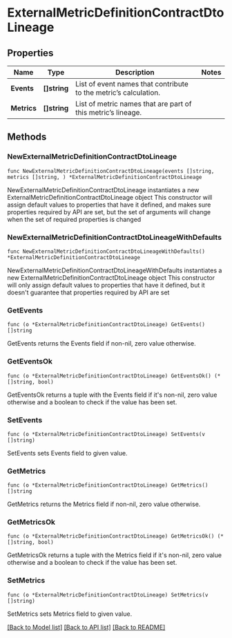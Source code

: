 # ExternalMetricDefinitionContractDtoLineage

## Properties

Name | Type | Description | Notes
------------ | ------------- | ------------- | -------------
**Events** | **[]string** | List of event names that contribute to the metric’s calculation. | 
**Metrics** | **[]string** | List of metric names that are part of this metric’s lineage. | 

## Methods

### NewExternalMetricDefinitionContractDtoLineage

`func NewExternalMetricDefinitionContractDtoLineage(events []string, metrics []string, ) *ExternalMetricDefinitionContractDtoLineage`

NewExternalMetricDefinitionContractDtoLineage instantiates a new ExternalMetricDefinitionContractDtoLineage object
This constructor will assign default values to properties that have it defined,
and makes sure properties required by API are set, but the set of arguments
will change when the set of required properties is changed

### NewExternalMetricDefinitionContractDtoLineageWithDefaults

`func NewExternalMetricDefinitionContractDtoLineageWithDefaults() *ExternalMetricDefinitionContractDtoLineage`

NewExternalMetricDefinitionContractDtoLineageWithDefaults instantiates a new ExternalMetricDefinitionContractDtoLineage object
This constructor will only assign default values to properties that have it defined,
but it doesn't guarantee that properties required by API are set

### GetEvents

`func (o *ExternalMetricDefinitionContractDtoLineage) GetEvents() []string`

GetEvents returns the Events field if non-nil, zero value otherwise.

### GetEventsOk

`func (o *ExternalMetricDefinitionContractDtoLineage) GetEventsOk() (*[]string, bool)`

GetEventsOk returns a tuple with the Events field if it's non-nil, zero value otherwise
and a boolean to check if the value has been set.

### SetEvents

`func (o *ExternalMetricDefinitionContractDtoLineage) SetEvents(v []string)`

SetEvents sets Events field to given value.


### GetMetrics

`func (o *ExternalMetricDefinitionContractDtoLineage) GetMetrics() []string`

GetMetrics returns the Metrics field if non-nil, zero value otherwise.

### GetMetricsOk

`func (o *ExternalMetricDefinitionContractDtoLineage) GetMetricsOk() (*[]string, bool)`

GetMetricsOk returns a tuple with the Metrics field if it's non-nil, zero value otherwise
and a boolean to check if the value has been set.

### SetMetrics

`func (o *ExternalMetricDefinitionContractDtoLineage) SetMetrics(v []string)`

SetMetrics sets Metrics field to given value.



[[Back to Model list]](../README.md#documentation-for-models) [[Back to API list]](../README.md#documentation-for-api-endpoints) [[Back to README]](../README.md)


